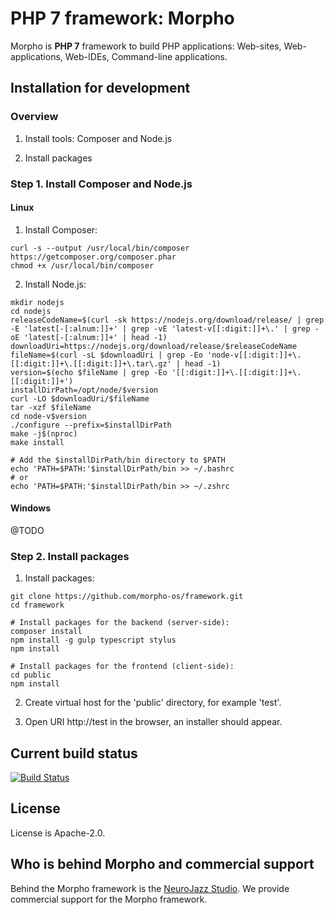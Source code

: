 # PHP 7 framework: Morpho

Morpho is **PHP 7** framework to build PHP applications: Web-sites, Web-applications, Web-IDEs, Command-line applications.


## Installation for development

### Overview

1) Install tools: Composer and Node.js

2) Install packages


### Step 1. Install Composer and Node.js

#### Linux

1) Install Composer:
```
curl -s --output /usr/local/bin/composer https://getcomposer.org/composer.phar
chmod +x /usr/local/bin/composer
```

2) Install Node.js:
```
mkdir nodejs
cd nodejs
releaseCodeName=$(curl -sk https://nodejs.org/download/release/ | grep -E 'latest[-[:alnum:]]+' | grep -vE 'latest-v[[:digit:]]+\.' | grep -oE 'latest[-[:alnum:]]+' | head -1)
downloadUri=https://nodejs.org/download/release/$releaseCodeName
fileName=$(curl -sL $downloadUri | grep -Eo 'node-v[[:digit:]]+\.[[:digit:]]+\.[[:digit:]]+\.tar\.gz' | head -1)
version=$(echo $fileName | grep -Eo '[[:digit:]]+\.[[:digit:]]+\.[[:digit:]]+')
installDirPath=/opt/node/$version
curl -LO $downloadUri/$fileName
tar -xzf $fileName
cd node-v$version
./configure --prefix=$installDirPath
make -j$(nproc)
make install

# Add the $installDirPath/bin directory to $PATH
echo 'PATH=$PATH:'$installDirPath/bin >> ~/.bashrc
# or
echo 'PATH=$PATH:'$installDirPath/bin >> ~/.zshrc
```


#### Windows

@TODO


### Step 2. Install packages

1) Install packages:
```
git clone https://github.com/morpho-os/framework.git
cd framework

# Install packages for the backend (server-side):
composer install
npm install -g gulp typescript stylus
npm install

# Install packages for the frontend (client-side):
cd public
npm install
```

2) Create virtual host for the 'public' directory, for example 'test'.

3) Open URI http://test in the browser, an installer should appear.


## Current build status

[![Build Status](https://travis-ci.org/morpho-os/framework.svg?branch=master)](https://travis-ci.org/morpho-os/framework)


## License

License is Apache-2.0.


## Who is behind Morpho and commercial support

Behind the Morpho framework is the [NeuroJazz Studio](http://neurojazz.com). We provide commercial support for the Morpho framework.

